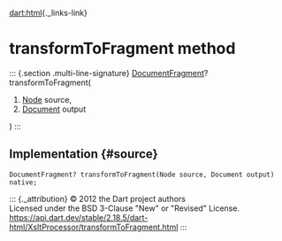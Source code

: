 [dart:html](../../dart-html/dart-html-library){._links-link}

transformToFragment method
==========================

::: {.section .multi-line-signature}
[DocumentFragment](../documentfragment-class)? transformToFragment(

1.  [Node](../node-class) source,
2.  [Document](../document-class) output

)
:::

Implementation {#source}
--------------

``` {.language-dart data-language="dart"}
DocumentFragment? transformToFragment(Node source, Document output) native;
```

::: {._attribution}
© 2012 the Dart project authors\
Licensed under the BSD 3-Clause \"New\" or \"Revised\" License.\
<https://api.dart.dev/stable/2.18.5/dart-html/XsltProcessor/transformToFragment.html>
:::
